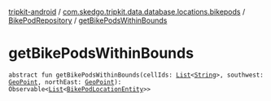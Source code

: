 [tripkit-android](../../index.md) / [com.skedgo.tripkit.data.database.locations.bikepods](../index.md) / [BikePodRepository](index.md) / [getBikePodsWithinBounds](./get-bike-pods-within-bounds.md)

# getBikePodsWithinBounds

`abstract fun getBikePodsWithinBounds(cellIds: `[`List`](https://kotlinlang.org/api/latest/jvm/stdlib/kotlin.collections/-list/index.html)`<`[`String`](https://kotlinlang.org/api/latest/jvm/stdlib/kotlin/-string/index.html)`>, southwest: `[`GeoPoint`](../../skedgo.tripkit.location/-geo-point/index.md)`, northEast: `[`GeoPoint`](../../skedgo.tripkit.location/-geo-point/index.md)`): Observable<`[`List`](https://kotlinlang.org/api/latest/jvm/stdlib/kotlin.collections/-list/index.html)`<`[`BikePodLocationEntity`](../-bike-pod-location-entity/index.md)`>>`